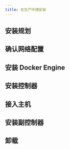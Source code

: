 ```yaml
---
title: 在生产环境安装
---
```


## 安装规划


## 确认网络配置

## 安装 Docker Engine

## 安装控制器


## 接入主机

## 安装副控制器

## 卸载